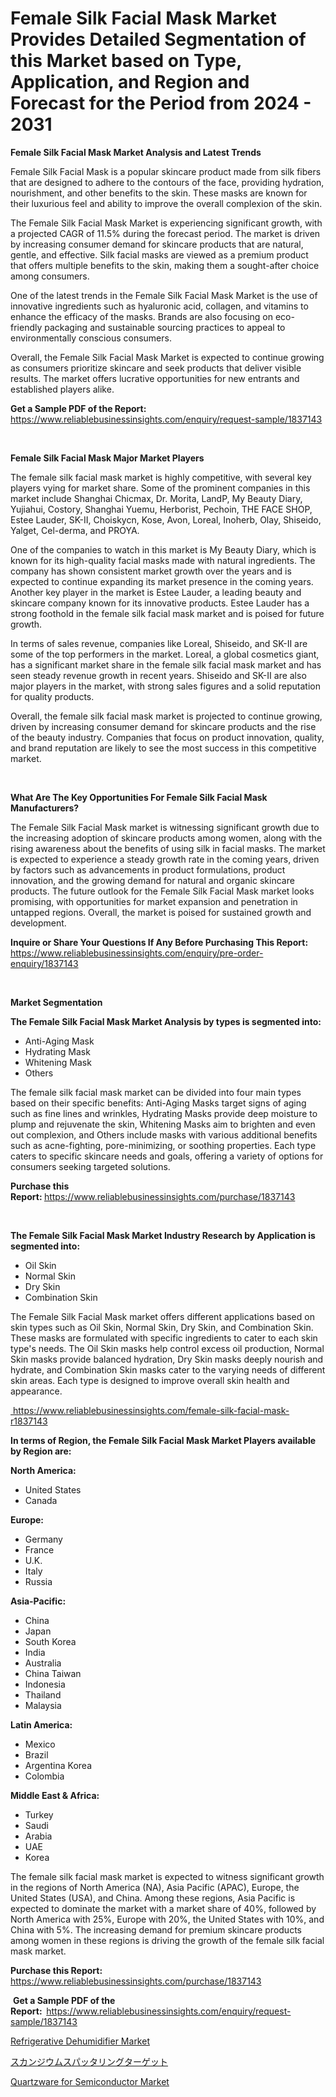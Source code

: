<p><h1>Female Silk Facial Mask Market Provides Detailed Segmentation of this Market based on Type, Application, and Region and Forecast for the Period from 2024 - 2031</h1></p><p><strong>Female Silk Facial Mask Market Analysis and Latest Trends</strong></p>
<p><p>Female Silk Facial Mask is a popular skincare product made from silk fibers that are designed to adhere to the contours of the face, providing hydration, nourishment, and other benefits to the skin. These masks are known for their luxurious feel and ability to improve the overall complexion of the skin.</p><p>The Female Silk Facial Mask Market is experiencing significant growth, with a projected CAGR of 11.5% during the forecast period. The market is driven by increasing consumer demand for skincare products that are natural, gentle, and effective. Silk facial masks are viewed as a premium product that offers multiple benefits to the skin, making them a sought-after choice among consumers.</p><p>One of the latest trends in the Female Silk Facial Mask Market is the use of innovative ingredients such as hyaluronic acid, collagen, and vitamins to enhance the efficacy of the masks. Brands are also focusing on eco-friendly packaging and sustainable sourcing practices to appeal to environmentally conscious consumers.</p><p>Overall, the Female Silk Facial Mask Market is expected to continue growing as consumers prioritize skincare and seek products that deliver visible results. The market offers lucrative opportunities for new entrants and established players alike.</p></p>
<p><strong>Get a Sample PDF of the Report:&nbsp;</strong> <a href="https://www.reliablebusinessinsights.com/enquiry/request-sample/1837143">https://www.reliablebusinessinsights.com/enquiry/request-sample/1837143</a></p>
<p>&nbsp;</p>
<p><strong>Female Silk Facial Mask Major Market Players</strong></p>
<p><p>The female silk facial mask market is highly competitive, with several key players vying for market share. Some of the prominent companies in this market include Shanghai Chicmax, Dr. Morita, LandP, My Beauty Diary, Yujiahui, Costory, Shanghai Yuemu, Herborist, Pechoin, THE FACE SHOP, Estee Lauder, SK-II, Choiskycn, Kose, Avon, Loreal, Inoherb, Olay, Shiseido, Yalget, Cel-derma, and PROYA.</p><p>One of the companies to watch in this market is My Beauty Diary, which is known for its high-quality facial masks made with natural ingredients. The company has shown consistent market growth over the years and is expected to continue expanding its market presence in the coming years. Another key player in the market is Estee Lauder, a leading beauty and skincare company known for its innovative products. Estee Lauder has a strong foothold in the female silk facial mask market and is poised for future growth.</p><p>In terms of sales revenue, companies like Loreal, Shiseido, and SK-II are some of the top performers in the market. Loreal, a global cosmetics giant, has a significant market share in the female silk facial mask market and has seen steady revenue growth in recent years. Shiseido and SK-II are also major players in the market, with strong sales figures and a solid reputation for quality products.</p><p>Overall, the female silk facial mask market is projected to continue growing, driven by increasing consumer demand for skincare products and the rise of the beauty industry. Companies that focus on product innovation, quality, and brand reputation are likely to see the most success in this competitive market.</p></p>
<p>&nbsp;</p>
<p><strong>What Are The Key Opportunities For Female Silk Facial Mask Manufacturers?</strong></p>
<p><p>The Female Silk Facial Mask market is witnessing significant growth due to the increasing adoption of skincare products among women, along with the rising awareness about the benefits of using silk in facial masks. The market is expected to experience a steady growth rate in the coming years, driven by factors such as advancements in product formulations, product innovation, and the growing demand for natural and organic skincare products. The future outlook for the Female Silk Facial Mask market looks promising, with opportunities for market expansion and penetration in untapped regions. Overall, the market is poised for sustained growth and development.</p></p>
<p><strong>Inquire or Share Your Questions If Any Before Purchasing This Report:</strong> <a href="https://www.reliablebusinessinsights.com/enquiry/pre-order-enquiry/1837143">https://www.reliablebusinessinsights.com/enquiry/pre-order-enquiry/1837143</a></p>
<p>&nbsp;</p>
<p><strong>Market Segmentation</strong></p>
<p><strong>The Female Silk Facial Mask Market Analysis by types is segmented into:</strong></p>
<p><ul><li>Anti-Aging Mask</li><li>Hydrating Mask</li><li>Whitening Mask</li><li>Others</li></ul></p>
<p><p>The female silk facial mask market can be divided into four main types based on their specific benefits: Anti-Aging Masks target signs of aging such as fine lines and wrinkles, Hydrating Masks provide deep moisture to plump and rejuvenate the skin, Whitening Masks aim to brighten and even out complexion, and Others include masks with various additional benefits such as acne-fighting, pore-minimizing, or soothing properties. Each type caters to specific skincare needs and goals, offering a variety of options for consumers seeking targeted solutions.</p></p>
<p><strong>Purchase this Report:&nbsp;</strong><a href="https://www.reliablebusinessinsights.com/purchase/1837143">https://www.reliablebusinessinsights.com/purchase/1837143</a></p>
<p>&nbsp;</p>
<p><strong>The Female Silk Facial Mask Market Industry Research by Application is segmented into:</strong></p>
<p><ul><li>Oil Skin</li><li>Normal Skin</li><li>Dry Skin</li><li>Combination Skin</li></ul></p>
<p><p>The Female Silk Facial Mask market offers different applications based on skin types such as Oil Skin, Normal Skin, Dry Skin, and Combination Skin. These masks are formulated with specific ingredients to cater to each skin type's needs. The Oil Skin masks help control excess oil production, Normal Skin masks provide balanced hydration, Dry Skin masks deeply nourish and hydrate, and Combination Skin masks cater to the varying needs of different skin areas. Each type is designed to improve overall skin health and appearance.</p></p>
<p><a href="https://www.reliablebusinessinsights.com/female-silk-facial-mask-r1837143">&nbsp;https://www.reliablebusinessinsights.com/female-silk-facial-mask-r1837143</a></p>
<p><strong>In terms of Region, the Female Silk Facial Mask Market Players available by Region are:</strong></p>
<p>
    <p> <strong> North America: </strong>
        <ul>
            <li>United States</li>
            <li>Canada</li>
        </ul>
        </p> 
    <p> <strong> Europe: </strong>
        <ul>
            <li>Germany</li>
            <li>France</li>
            <li>U.K.</li>
            <li>Italy</li>
            <li>Russia</li>
        </ul>
        </p> 
    <p> <strong> Asia-Pacific: </strong>
        <ul>
            <li>China</li>
            <li>Japan</li>
            <li>South Korea</li>
            <li>India</li>
            <li>Australia</li>
            <li>China Taiwan</li>
            <li>Indonesia</li>
            <li>Thailand</li>
            <li>Malaysia</li>
        </ul>
        </p> 
    <p> <strong> Latin America: </strong>
        <ul>
            <li>Mexico</li>
            <li>Brazil</li>
            <li>Argentina Korea</li>
            <li>Colombia</li>
        </ul>
        </p> 
    <p> <strong> Middle East & Africa: </strong>
        <ul>
            <li>Turkey</li>
            <li>Saudi</li>
            <li>Arabia</li>
            <li>UAE</li>
            <li>Korea</li>
        </ul>
    </p>
    </p>
<p><p>The female silk facial mask market is expected to witness significant growth in the regions of North America (NA), Asia Pacific (APAC), Europe, the United States (USA), and China. Among these regions, Asia Pacific is expected to dominate the market with a market share of 40%, followed by North America with 25%, Europe with 20%, the United States with 10%, and China with 5%. The increasing demand for premium skincare products among women in these regions is driving the growth of the female silk facial mask market.</p></p>
<p><strong>Purchase this Report: </strong><a href="https://www.reliablebusinessinsights.com/purchase/1837143">https://www.reliablebusinessinsights.com/purchase/1837143</a></p>
<p>&nbsp;<strong>Get a Sample PDF of the Report:&nbsp;&nbsp;</strong><a href="https://www.reliablebusinessinsights.com/enquiry/request-sample/1837143">https://www.reliablebusinessinsights.com/enquiry/request-sample/1837143</a></p>
<p><strong></strong></p>
<p><p><a href="https://github.com/qrkceaah30/Market-Research-Report-List-1/blob/main/refrigerative-dehumidifier-market.md">Refrigerative Dehumidifier Market</a></p><p><a href="https://github.com/ycmtqqhvk3273/Market-Research-Report-List-3/blob/main/166169630936.md">スカンジウムスパッタリングターゲット</a></p><p><a href="https://medium.com/@kstephenurdes435/global-quartzware-for-semiconductor-market-trends-insights-into-growth-opportunities-and-58c4ef634e71?postPublishedType=initial">Quartzware for Semiconductor Market</a></p></p>